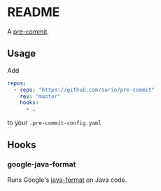 # README

A [pre-commit](http://pre-commit.com/).

## Usage

Add

```yaml
repos:
  - repo: "https://github.com/aurin/pre-commit"
    rev: "master"
    hooks:
      - …
```

to your `.pre-commit-config.yaml`

## Hooks

### google-java-format

Runs Google's [java-format](https://github.com/google/google-java-format/) on Java code.
